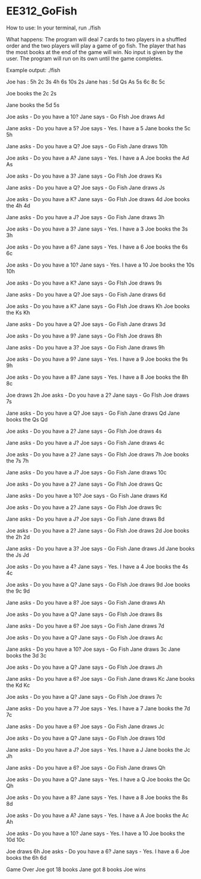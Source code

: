 # EE312_GoFish


How to use: In your terminal, run ./fish

What happens: The program will deal 7 cards to two players in a shuffled order and the two players will play a game of go fish. The player that has the most books at the end of the game will win. No input is given by the user. The program will run on its own until the game completes. 

Example output: ./fish

Joe has : 5h 2c 3s 4h 6s 10s 2s 
Jane has : 5d Qs As 5s 6c 8c 5c 

Joe books the 2c 2s 

Jane books the 5d 5s 

Joe asks - Do you have a 10?
Jane says - Go FIsh
Joe draws Ad

Jane asks - Do you have a 5?
Joe says - Yes. I have a 5
Jane books the 5c 5h 

Jane asks - Do you have a Q?
Joe says - Go Fish
Jane draws 10h

Joe asks - Do you have a A?
Jane says - Yes. I have a A
Joe books the Ad As 

Joe asks - Do you have a 3?
Jane says - Go FIsh
Joe draws Ks

Jane asks - Do you have a Q?
Joe says - Go Fish
Jane draws Js

Joe asks - Do you have a K?
Jane says - Go FIsh
Joe draws 4d
Joe books the 4h 4d 

Jane asks - Do you have a J?
Joe says - Go Fish
Jane draws 3h

Joe asks - Do you have a 3?
Jane says - Yes. I have a 3
Joe books the 3s 3h 

Joe asks - Do you have a 6?
Jane says - Yes. I have a 6
Joe books the 6s 6c 

Joe asks - Do you have a 10?
Jane says - Yes. I have a 10
Joe books the 10s 10h 

Joe asks - Do you have a K?
Jane says - Go FIsh
Joe draws 9s

Jane asks - Do you have a Q?
Joe says - Go Fish
Jane draws 6d

Joe asks - Do you have a K?
Jane says - Go FIsh
Joe draws Kh
Joe books the Ks Kh 

Jane asks - Do you have a Q?
Joe says - Go Fish
Jane draws 3d

Joe asks - Do you have a 9?
Jane says - Go FIsh
Joe draws 8h

Jane asks - Do you have a 3?
Joe says - Go Fish
Jane draws 9h

Joe asks - Do you have a 9?
Jane says - Yes. I have a 9
Joe books the 9s 9h 

Joe asks - Do you have a 8?
Jane says - Yes. I have a 8
Joe books the 8h 8c 

Joe draws 2h
Joe asks - Do you have a 2?
Jane says - Go FIsh
Joe draws 7s

Jane asks - Do you have a Q?
Joe says - Go Fish
Jane draws Qd
Jane books the Qs Qd 

Joe asks - Do you have a 2?
Jane says - Go FIsh
Joe draws 4s

Jane asks - Do you have a J?
Joe says - Go Fish
Jane draws 4c

Joe asks - Do you have a 2?
Jane says - Go FIsh
Joe draws 7h
Joe books the 7s 7h 

Jane asks - Do you have a J?
Joe says - Go Fish
Jane draws 10c

Joe asks - Do you have a 2?
Jane says - Go FIsh
Joe draws Qc

Jane asks - Do you have a 10?
Joe says - Go Fish
Jane draws Kd

Joe asks - Do you have a 2?
Jane says - Go FIsh
Joe draws 9c

Jane asks - Do you have a J?
Joe says - Go Fish
Jane draws 8d

Joe asks - Do you have a 2?
Jane says - Go FIsh
Joe draws 2d
Joe books the 2h 2d 

Jane asks - Do you have a 3?
Joe says - Go Fish
Jane draws Jd
Jane books the Js Jd 

Joe asks - Do you have a 4?
Jane says - Yes. I have a 4
Joe books the 4s 4c 

Joe asks - Do you have a Q?
Jane says - Go FIsh
Joe draws 9d
Joe books the 9c 9d 

Jane asks - Do you have a 8?
Joe says - Go Fish
Jane draws Ah

Joe asks - Do you have a Q?
Jane says - Go FIsh
Joe draws 8s

Jane asks - Do you have a 6?
Joe says - Go Fish
Jane draws 7d

Joe asks - Do you have a Q?
Jane says - Go FIsh
Joe draws Ac

Jane asks - Do you have a 10?
Joe says - Go Fish
Jane draws 3c
Jane books the 3d 3c 

Joe asks - Do you have a Q?
Jane says - Go FIsh
Joe draws Jh

Jane asks - Do you have a 6?
Joe says - Go Fish
Jane draws Kc
Jane books the Kd Kc 

Joe asks - Do you have a Q?
Jane says - Go FIsh
Joe draws 7c

Jane asks - Do you have a 7?
Joe says - Yes. I have a 7
Jane books the 7d 7c 

Jane asks - Do you have a 6?
Joe says - Go Fish
Jane draws Jc

Joe asks - Do you have a Q?
Jane says - Go FIsh
Joe draws 10d

Jane asks - Do you have a J?
Joe says - Yes. I have a J
Jane books the Jc Jh 

Jane asks - Do you have a 6?
Joe says - Go Fish
Jane draws Qh

Joe asks - Do you have a Q?
Jane says - Yes. I have a Q
Joe books the Qc Qh 

Joe asks - Do you have a 8?
Jane says - Yes. I have a 8
Joe books the 8s 8d 

Joe asks - Do you have a A?
Jane says - Yes. I have a A
Joe books the Ac Ah 

Joe asks - Do you have a 10?
Jane says - Yes. I have a 10
Joe books the 10d 10c 

Joe draws 6h
Joe asks - Do you have a 6?
Jane says - Yes. I have a 6
Joe books the 6h 6d 

Game Over
Joe got 18 books
Jane got 8 books
Joe wins
